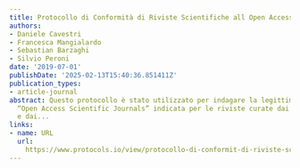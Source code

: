 ```yaml
---
title: Protocollo di Conformità di Riviste Scientifiche all Open Access
authors:
- Daniele Cavestri
- Francesca Mangialardo
- Sebastian Barzaghi
- Silvio Peroni
date: '2019-07-01'
publishDate: '2025-02-13T15:40:36.851411Z'
publication_types:
- article-journal
abstract: Questo protocollo è stato utilizzato per indagare la legittimità della definizione
  “Open Access Scientific Journals” indicata per le riviste curate dai Dipartimenti
  e dai...
links:
- name: URL
  url: 
    https://www.protocols.io/view/protocollo-di-conformit-di-riviste-scientifiche-al-5aag2ae
---
```


